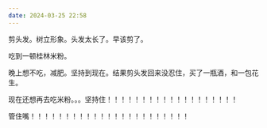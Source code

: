 ```yaml
---
date: 2024-03-25 22:58
---
```


剪头发。树立形象。头发太长了。早该剪了。

吃到一顿桂林米粉。

晚上想不吃，减肥。坚持到现在。结果剪头发回来没忍住，买了一瓶酒，和一包花生。

现在还想再去吃米粉。。。坚持住！！！！！！！！！！！！！！！！！！！

管住嘴！！！！！！！！！！！！！！！！！！！！！！！



<!-- truncate -->
